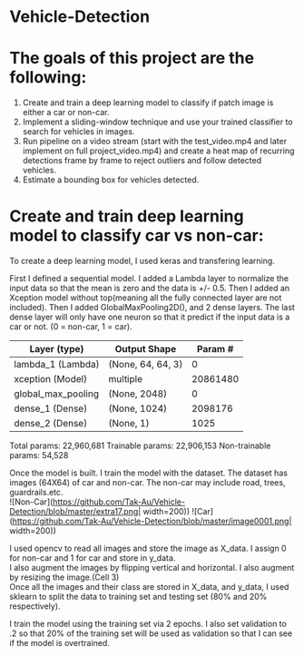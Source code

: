 # Vehicle-Detection

# The goals of this project are the following:
1.  Create and train a deep learning model to classify if patch image is either a car or non-car.
2.  Implement a sliding-window technique and use your trained classifier to search for vehicles in images.
3. Run pipeline on a video stream (start with the test_video.mp4 and later implement on full project_video.mp4) and create a heat map of recurring detections frame by frame to reject outliers and follow detected vehicles.
4.  Estimate a bounding box for vehicles detected.

# Create and train deep learning model to classify car vs non-car:
To create a deep learning model, I used keras and transfering learning.  

First I defined a sequential model.  I added a Lambda layer to normalize the input data so that the mean is zero and the data is +/- 0.5.  Then I added an Xception model without top(meaning all the fully connected layer are not included).  Then I added GlobalMaxPooling2D(), and 2 dense layers.  The last dense layer will only have one neuron so that it predict if the input data is a car or not. (0 = non-car, 1 = car).

| Layer (type)  | Output Shape  |  Param # |
| ------------- | ------------- |----------|
| lambda_1 (Lambda)  | (None, 64, 64, 3)  | 0 |
| xception (Model) | multiple  |20861480|
| global_max_pooling | (None, 2048)  |0|
| dense_1 (Dense) | (None, 1024)   |2098176|
| dense_2 (Dense) | (None, 1)  |1025|

Total params: 22,960,681
Trainable params: 22,906,153
Non-trainable params: 54,528

Once the model is built.  I train the model with the dataset.
The dataset has images (64X64) of car and non-car.  The non-car may include road, trees, guardrails.etc.  
![Non-Car](https://github.com/Tak-Au/Vehicle-Detection/blob/master/extra17.png| width=200))
![Car](https://github.com/Tak-Au/Vehicle-Detection/blob/master/image0001.png| width=200))

I used opencv to read all images and store the image as X_data.  I assign 0 for non-car and 1 for car and store in y_data.  
I also augment the images by flipping vertical and horizontal.  I also augment by resizing the image.(Cell 3)    
Once all the images and their class are stored in X_data, and y_data, I used sklearn to split the data to training set and testing set (80% and 20% respectively). 

I train the model using the training set via 2 epochs.  I also set validation to .2 so that 20% of the training set will be used as validation so that I can see if the model is overtrained.



